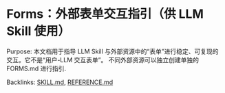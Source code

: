 # Forms：外部表单交互指引（供 LLM Skill 使用）

Purpose: 本文档用于指导 LLM Skill 与外部资源中的“表单”进行稳定、可复现的交互。它不是“用户-LLM 交互表单”。 不同外部资源可以独立创建单独的 FORMS.md 进行指引.

Backlinks: [SKILL.md](./SKILL.md#关于-formsmdforms), [REFERENCE.md](./REFERENCE.md)